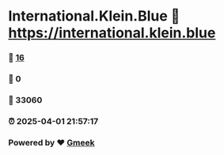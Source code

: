 # International.Klein.Blue :link: https://international.klein.blue 
### :page_facing_up: [16](https://international.klein.blue/tag.html) 
### :speech_balloon: 0 
### :hibiscus: 33060 
### :alarm_clock: 2025-04-01 21:57:17 
### Powered by :heart: [Gmeek](https://github.com/Meekdai/Gmeek)
